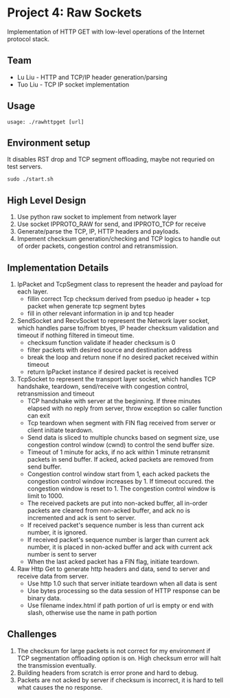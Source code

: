 # Project 4: Raw Sockets

Implementation of HTTP GET with low-level operations of the Internet protocol stack.

## Team
- Lu Liu - HTTP and TCP/IP header generation/parsing
- Tuo Liu - TCP IP socket implementation

## Usage
```
usage: ./rawhttpget [url]
```

## Environment setup
It disables RST drop and TCP segment offloading, maybe not requried on test servers.
```
sudo ./start.sh
```

## High Level Design
1. Use python raw socket to implement from network layer
2. Use socket IPPROTO_RAW for send, and IPPROTO_TCP for receive
3. Generate/parse the TCP, IP, HTTP headers and payloads.
4. Impement checksum generation/checking and TCP logics to handle out of order packets, congestion control and retransmission.

## Implementation Details
1. IpPacket and TcpSegment class to represent the header and payload for each layer.
    - fillin correct Tcp checksum derived from pseduo ip header + tcp packet when generate tcp segment bytes
    - fill in other relevant information in ip and tcp header
2. SendSocket and RecvSocket to represent the Network layer socket, which handles parse to/from btyes, IP header checksum validation and timeout if nothing filtered in timeout time.
    - checksum function validate if header checksum is 0
    - filter packets with desired source and destination address
    - break the loop and return none if no desired packet received within timeout
    - return IpPacket instance if desired packet is received
3. TcpSocket to represent the transport layer socket, which handles TCP handshake, teardown, send/receive with congestion control, retransmission and timeout
    - TCP handshake with server at the beginning. If three minutes elapsed with no reply from server, throw exception so caller function can exit
    - Tcp teardown when segment with FIN flag received from server or client initiate teardown.
    - Send data is sliced to multiple chuncks based on segment size, use congestion control window (cwnd) to control the send buffer size.
    - Timeout of 1 minute for acks, if no ack within 1 minute retransmit packets in send buffer. If acked, acked packets are removed from send buffer.
    - Congestion control window start from 1, each acked packets the congestion control window increases by 1. If timeout occured. the congestion window is reset to 1. The congestion control window is limit to 1000.
    - The received packets are put into non-acked buffer, all in-order packets are cleared from non-acked buffer, and ack no is incremented and ack is sent to server.
    - If received packet's sequence number is less than current ack number, it is ignored.
    - If received packet's sequence number is larger than current ack number, it is placed in non-acked buffer and ack with current ack number is sent to server
    - When the last acked packet has a FIN flag, initiate teardown.
4. Raw Http Get to generate http headers and data, send to server and receive data from server.
    - Use http 1.0 such that server initiate teardown when all data is sent
    - Use bytes processing so the data session of HTTP response can be binary data.
    - Use filename index.html if path portion of url is empty or end with slash, otherwise use the name in path portion

## Challenges
1. The checksum for large packets is not correct for my environment if TCP segmentation offloading option is on. High checksum error will halt the transmission eventually.
2. Building headers from scratch is error prone and hard to debug.
3. Packets are not acked by server if checksum is incorrect, it is hard to tell what causes the no response.
